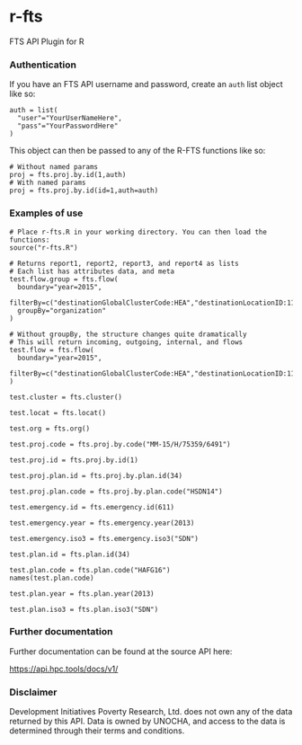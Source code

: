 # r-fts
FTS API Plugin for R

### Authentication
If you have an FTS API username and password, create an `auth` list object like so:

```
auth = list(
  "user"="YourUserNameHere",
  "pass"="YourPasswordHere"
)
```

This object can then be passed to any of the R-FTS functions like so:

```
# Without named params
proj = fts.proj.by.id(1,auth)
# With named params
proj = fts.proj.by.id(id=1,auth=auth)
```

### Examples of use
```
# Place r-fts.R in your working directory. You can then load the functions:
source("r-fts.R")

# Returns report1, report2, report3, and report4 as lists
# Each list has attributes data, and meta
test.flow.group = fts.flow(
  boundary="year=2015",
  filterBy=c("destinationGlobalClusterCode:HEA","destinationLocationID:114,115"),
  groupBy="organization"
)

# Without groupBy, the structure changes quite dramatically
# This will return incoming, outgoing, internal, and flows
test.flow = fts.flow(
  boundary="year=2015",
  filterBy=c("destinationGlobalClusterCode:HEA","destinationLocationID:114,115")
)

test.cluster = fts.cluster()

test.locat = fts.locat()

test.org = fts.org()

test.proj.code = fts.proj.by.code("MM-15/H/75359/6491")

test.proj.id = fts.proj.by.id(1)

test.proj.plan.id = fts.proj.by.plan.id(34)

test.proj.plan.code = fts.proj.by.plan.code("HSDN14")

test.emergency.id = fts.emergency.id(611)

test.emergency.year = fts.emergency.year(2013)

test.emergency.iso3 = fts.emergency.iso3("SDN")

test.plan.id = fts.plan.id(34)

test.plan.code = fts.plan.code("HAFG16")
names(test.plan.code)

test.plan.year = fts.plan.year(2013)

test.plan.iso3 = fts.plan.iso3("SDN")
```

### Further documentation
Further documentation can be found at the source API here:

https://api.hpc.tools/docs/v1/

### Disclaimer
Development Initiatives Poverty Research, Ltd. does not own any of the data returned by this API. Data is owned by UNOCHA, and access to the data is determined through their terms and conditions.